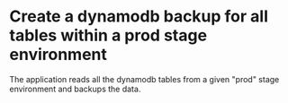 # Create a dynamodb backup for all tables within a prod stage environment

The application reads all the dynamodb tables from a given "prod" stage environment and backups the data.